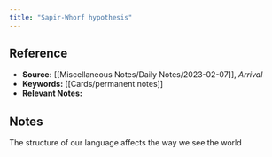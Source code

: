 ```yaml
---
title: "Sapir-Whorf hypothesis"
---
```

## Reference
- **Source:** [[Miscellaneous Notes/Daily Notes/2023-02-07]], *Arrival*
- **Keywords:** [[Cards/permanent notes]]
- **Relevant Notes:** 
## Notes
The structure of our language affects the way we see the world
